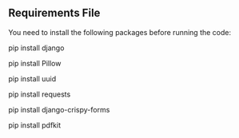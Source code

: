 ## Requirements File
You need to install the following packages before running the code:

pip install django

pip install Pillow

pip install uuid

pip install requests

pip install django-crispy-forms

pip install pdfkit
